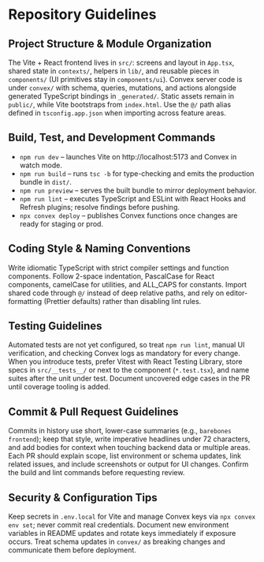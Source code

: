 # Repository Guidelines

## Project Structure & Module Organization
The Vite + React frontend lives in `src/`: screens and layout in `App.tsx`, shared state in `contexts/`, helpers in `lib/`, and reusable pieces in `components/` (UI primitives stay in `components/ui`). Convex server code is under `convex/` with schema, queries, mutations, and actions alongside generated TypeScript bindings in `_generated/`. Static assets remain in `public/`, while Vite bootstraps from `index.html`. Use the `@/` path alias defined in `tsconfig.app.json` when importing across feature areas.

## Build, Test, and Development Commands
- `npm run dev` – launches Vite on http://localhost:5173 and Convex in watch mode.
- `npm run build` – runs `tsc -b` for type-checking and emits the production bundle in `dist/`.
- `npm run preview` – serves the built bundle to mirror deployment behavior.
- `npm run lint` – executes TypeScript and ESLint with React Hooks and Refresh plugins; resolve findings before pushing.
- `npx convex deploy` – publishes Convex functions once changes are ready for staging or prod.

## Coding Style & Naming Conventions
Write idiomatic TypeScript with strict compiler settings and function components. Follow 2-space indentation, PascalCase for React components, camelCase for utilities, and ALL_CAPS for constants. Import shared code through `@/` instead of deep relative paths, and rely on editor-formatting (Prettier defaults) rather than disabling lint rules.

## Testing Guidelines
Automated tests are not yet configured, so treat `npm run lint`, manual UI verification, and checking Convex logs as mandatory for every change. When you introduce tests, prefer Vitest with React Testing Library, store specs in `src/__tests__/` or next to the component (`*.test.tsx`), and name suites after the unit under test. Document uncovered edge cases in the PR until coverage tooling is added.

## Commit & Pull Request Guidelines
Commits in history use short, lower-case summaries (e.g., `barebones frontend`); keep that style, write imperative headlines under 72 characters, and add bodies for context when touching backend data or multiple areas. Each PR should explain scope, list environment or schema updates, link related issues, and include screenshots or output for UI changes. Confirm the build and lint commands before requesting review.

## Security & Configuration Tips
Keep secrets in `.env.local` for Vite and manage Convex keys via `npx convex env set`; never commit real credentials. Document new environment variables in README updates and rotate keys immediately if exposure occurs. Treat schema updates in `convex/` as breaking changes and communicate them before deployment.
